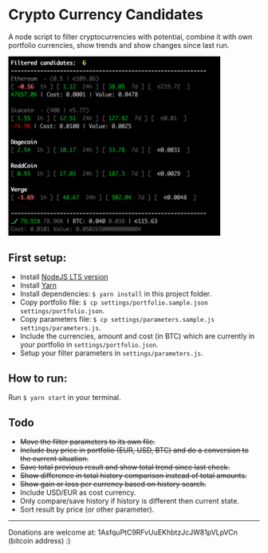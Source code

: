 # Crypto Currency Candidates

A node script to filter cryptocurrencies with potential, combine it with own portfolio currencies, show trends and show changes since last run.

<img src='/docs/crypto-candidates-example.png?raw=true' width='425' alt='Crypto Candidates example' />

## First setup:

* Install [NodeJS LTS version](https://nodejs.org/en/)
* Install [Yarn](https://yarnpkg.com/en/)
* Install dependencies: `$ yarn install` in this project folder.
* Copy portfolio file: `$ cp settings/portfolio.sample.json settings/portfolio.json`.
* Copy parameters file: `$ cp settings/parameters.sample.js settings/parameters.js`.
* Include the currencies, amount and cost (in BTC) which are currently in your portfolio in `settings/portfolio.json`.
* Setup your filter parameters in `settings/parameters.js`.

## How to run:

Run `$ yarn start` in your terminal.

## Todo

* ~~Move the filter parameters to its own file.~~
* ~~Include buy price in portfolio (EUR, USD, BTC) and do a conversion to the current situation.~~
* ~~Save total previous result and show total trend since last check.~~
* ~~Show difference in total history comparison instead of total amounts.~~
* ~~Show gain or loss per currency based on history search.~~
* Include USD/EUR as cost currency.
* Only compare/save history if history is different then current state.
* Sort result by price (or other parameter).

---

Donations are welcome at: 1AsfquPtC9RFvUuEKhbtzJcJW81pVLpVCn (bitcoin address) :)
